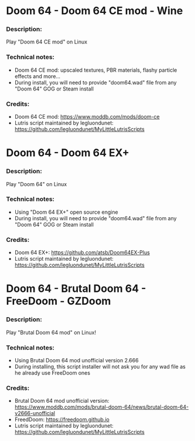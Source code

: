 # Doom 64 - Doom 64 CE mod - Wine
### Description:
Play "Doom 64 CE mod" on Linux
### Technical notes:
- Doom 64 CE mod: upscaled textures, PBR materials, flashy particle effects and more...
- During install, you will need to provide "doom64.wad" file from any "Doom 64" GOG or Steam install
### Credits:
- Doom 64 CE mod: https://www.moddb.com/mods/doom-ce
- Lutris script maintained by legluondunet: https://github.com/legluondunet/MyLittleLutrisScripts


# Doom 64 - Doom 64 EX+
### Description:
Play "Doom 64" on Linux
### Technical notes:
- Using "Doom 64 EX+" open source engine
- During install, you will need to provide "doom64.wad" file from any "Doom 64" GOG or Steam install
### Credits:
- Doom 64 EX+: https://github.com/atsb/Doom64EX-Plus
- Lutris script maintained by legluondunet: https://github.com/legluondunet/MyLittleLutrisScripts


# Doom 64 - Brutal Doom 64 - FreeDoom - GZDoom
### Description:
Play "Brutal Doom 64 mod" on Linux!
### Technical notes:
- Using Brutal Doom 64 mod unofficial version 2.666
- During installing, this script installer will not ask you for any wad file as he already use FreeDoom ones
### Credits:
- Brutal Doom 64 mod unofficial version: https://www.moddb.com/mods/brutal-doom-64/news/brutal-doom-64-v2666-unofficial
- FreedDoom: https://freedoom.github.io
- Lutris script maintained by legluondunet: https://github.com/legluondunet/MyLittleLutrisScripts
